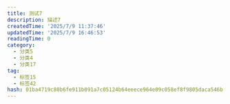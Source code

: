```yaml
---
title: 测试7
description: 描述7
createdTime: '2025/7/9 11:37:46'
updatedTime: '2025/7/9 16:46:53'
readingTime: 0
category:
  - 分类5
  - 分类4
  - 分类17
tag:
  - 标签15
  - 标签42
hash: 01ba4719c80b6fe911b091a7c05124b64eeece964e09c058ef8f9805daca546b
---
```


